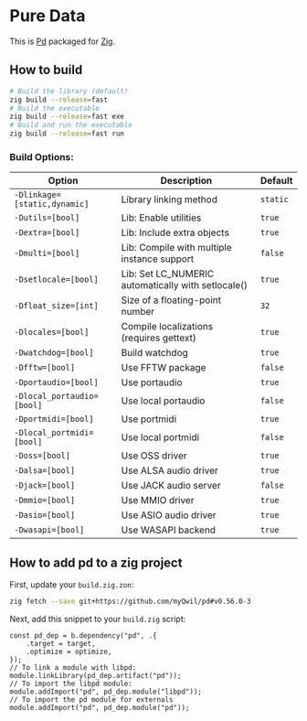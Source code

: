 # Pure Data

This is [Pd](https://puredata.info/)
packaged for [Zig](https://ziglang.org/).

## How to build

```bash
# Build the library (default)
zig build --release=fast
# Build the executable
zig build --release=fast exe
# Build and run the executable 
zig build --release=fast run
```
### Build Options:
| Option | Description | Default |
| -------- | ------- | ------- |
| `-Dlinkage=[static,dynamic]` | Library linking method | `static` |
| `-Dutils=[bool]` | Lib: Enable utilities | `true` |
| `-Dextra=[bool]` | Lib: Include extra objects | `true` |
| `-Dmulti=[bool]` | Lib: Compile with multiple instance support | `false` |
| `-Dsetlocale=[bool]` | Lib: Set LC_NUMERIC automatically with setlocale() | `true` |
| `-Dfloat_size=[int]` | Size of a floating-point number | `32` |
| `-Dlocales=[bool]` | Compile localizations (requires gettext) | `true` |
| `-Dwatchdog=[bool]` | Build watchdog | `true` |
| `-Dfftw=[bool]` | Use FFTW package | `false` |
| `-Dportaudio=[bool]` | Use portaudio | `true` |
| `-Dlocal_portaudio=[bool]` | Use local portaudio | `false` |
| `-Dportmidi=[bool]` | Use portmidi | `true` |
| `-Dlocal_portmidi=[bool]` | Use local portmidi | `false` |
| `-Doss=[bool]` | Use OSS driver | `true` |
| `-Dalsa=[bool]` | Use ALSA audio driver | `true` |
| `-Djack=[bool]` | Use JACK audio server | `false` |
| `-Dmmio=[bool]` | Use MMIO driver | `true` |
| `-Dasio=[bool]` | Use ASIO audio driver | `true` |
| `-Dwasapi=[bool]` | Use WASAPI backend | `true` |


## How to add pd to a zig project
First, update your `build.zig.zon`:

```bash
zig fetch --save git+https://github.com/myQwil/pd#v0.56.0-3
```

Next, add this snippet to your `build.zig` script:

```zig
const pd_dep = b.dependency("pd", .{
    .target = target,
    .optimize = optimize,
});
// To link a module with libpd:
module.linkLibrary(pd_dep.artifact("pd"));
// To import the libpd module:
module.addImport("pd", pd_dep.module("libpd"));
// To import the pd module for externals
module.addImport("pd", pd_dep.module("pd"));
```

